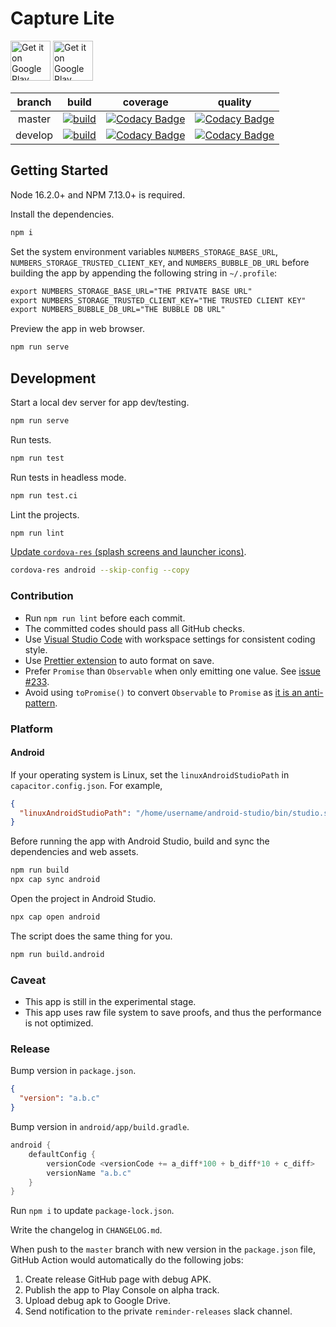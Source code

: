 # Capture Lite

<a href='https://play.google.com/store/apps/details?id=io.numbersprotocol.capturelite'><img alt='Get it on Google Play' src='https://i.imgur.com/nqDY3fd.png' height="64"/></a>
<a href='https://apps.apple.com/tw/app/capture-app/id1536388009'><img alt='Get it on Google Play' src='https://i.imgur.com/OdHCgWO.png' height="64"/></a>

| branch  |                                                                                        build                                                                                         |                                                                                                                                        coverage                                                                                                                                         |                                                                                                                                      quality                                                                                                                                      |
| :-----: | :----------------------------------------------------------------------------------------------------------------------------------------------------------------------------------: | :-------------------------------------------------------------------------------------------------------------------------------------------------------------------------------------------------------------------------------------------------------------------------------------: | :-------------------------------------------------------------------------------------------------------------------------------------------------------------------------------------------------------------------------------------------------------------------------------: |
| master  |        [![build](https://github.com/numbersprotocol/capture-lite/workflows/build/badge.svg)](https://github.com/numbersprotocol/capture-lite/actions?query=workflow%3Abuild)         |        [![Codacy Badge](https://app.codacy.com/project/badge/Coverage/45ae18aaa6a7474497e0efd818452a46)](https://www.codacy.com/gh/numbersprotocol/capture-lite?utm_source=github.com&utm_medium=referral&utm_content=numbersprotocol/capture-lite&utm_campaign=Badge_Coverage)         |        [![Codacy Badge](https://app.codacy.com/project/badge/Grade/45ae18aaa6a7474497e0efd818452a46)](https://www.codacy.com/gh/numbersprotocol/capture-lite?utm_source=github.com&utm_medium=referral&utm_content=numbersprotocol/capture-lite&utm_campaign=Badge_Grade)         |
| develop | [![build](https://github.com/numbersprotocol/capture-lite/workflows/build/badge.svg?branch=develop)](https://github.com/numbersprotocol/capture-lite/actions?query=workflow%3Abuild) | [![Codacy Badge](https://app.codacy.com/project/badge/Coverage/45ae18aaa6a7474497e0efd818452a46?branch=develop)](https://www.codacy.com/gh/numbersprotocol/capture-lite?utm_source=github.com&utm_medium=referral&utm_content=numbersprotocol/capture-lite&utm_campaign=Badge_Coverage) | [![Codacy Badge](https://app.codacy.com/project/badge/Grade/45ae18aaa6a7474497e0efd818452a46?branch=develop)](https://www.codacy.com/gh/numbersprotocol/capture-lite?utm_source=github.com&utm_medium=referral&utm_content=numbersprotocol/capture-lite&utm_campaign=Badge_Grade) |

## Getting Started

Node 16.2.0+ and NPM 7.13.0+ is required.

Install the dependencies.

```bash
npm i
```

Set the system environment variables `NUMBERS_STORAGE_BASE_URL`, `NUMBERS_STORAGE_TRUSTED_CLIENT_KEY`, and `NUMBERS_BUBBLE_DB_URL` before building the app by appending the following string in `~/.profile`:

```txt
export NUMBERS_STORAGE_BASE_URL="THE PRIVATE BASE URL"
export NUMBERS_STORAGE_TRUSTED_CLIENT_KEY="THE TRUSTED CLIENT KEY"
export NUMBERS_BUBBLE_DB_URL="THE BUBBLE DB URL"
```

Preview the app in web browser.

```bash
npm run serve
```

## Development

Start a local dev server for app dev/testing.

```bash
npm run serve
```

Run tests.

```bash
npm run test
```

Run tests in headless mode.

```bash
npm run test.ci
```

Lint the projects.

```bash
npm run lint
```

[Update `cordova-res` (splash screens and launcher icons)](https://capacitorjs.com/docs/guides/splash-screens-and-icons).

```bash
cordova-res android --skip-config --copy
```

### Contribution

- Run `npm run lint` before each commit.
- The committed codes should pass all GitHub checks.
- Use [Visual Studio Code](https://code.visualstudio.com/) with workspace settings for consistent coding style.
- Use [Prettier extension](https://marketplace.visualstudio.com/items?itemName=esbenp.prettier-vscode) to auto format on save.
- Prefer `Promise` than `Observable` when only emitting one value. See [issue #233](https://github.com/numbersprotocol/capture-lite/issues/233).
- Avoid using `toPromise()` to convert `Observable` to `Promise` as [it is an anti-pattern](https://stackoverflow.com/a/49596716/8789738).

### Platform

#### Android

If your operating system is Linux, set the `linuxAndroidStudioPath` in `capacitor.config.json`. For example,

```json
{
  "linuxAndroidStudioPath": "/home/username/android-studio/bin/studio.sh"
}
```

Before running the app with Android Studio, build and sync the dependencies and web assets.

```bash
npm run build
npx cap sync android
```

Open the project in Android Studio.

```bash
npx cap open android
```

The script does the same thing for you.

```bash
npm run build.android
```

### Caveat

- This app is still in the experimental stage.
- This app uses raw file system to save proofs, and thus the performance is not optimized.

### Release

Bump version in `package.json`.

```json
{
  "version": "a.b.c"
}
```

Bump version in `android/app/build.gradle`.

```gradle
android {
    defaultConfig {
        versionCode <versionCode += a_diff*100 + b_diff*10 + c_diff>
        versionName "a.b.c"
    }
}
```

Run `npm i` to update `package-lock.json`.

Write the changelog in `CHANGELOG.md`.

When push to the `master` branch with new version in the `package.json` file, GitHub Action would automatically do the following jobs:

1. Create release GitHub page with debug APK.
1. Publish the app to Play Console on alpha track.
1. Upload debug apk to Google Drive.
1. Send notification to the private `reminder-releases` slack channel.
